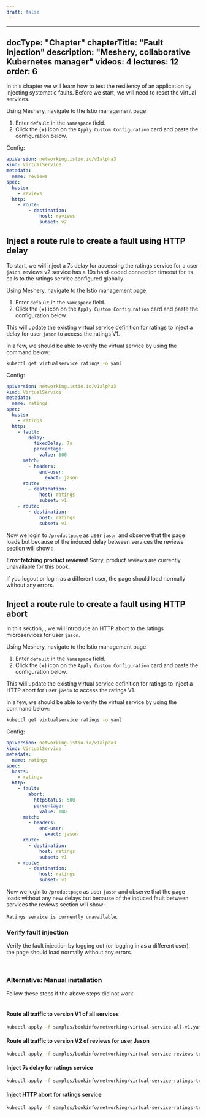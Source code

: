 ```yaml
---
draft: false
---
```


---
docType: "Chapter"
chapterTitle: "Fault Injection"
description: "Meshery, collaborative Kubernetes manager"
videos: 4
lectures: 12
order: 6
---

<ChapterStyle>

In this chapter we will learn how to test the resiliency of an application by injecting systematic faults.
Before we start, we will need to reset the virtual services.

Using Meshery, navigate to the Istio management page:

1. Enter `default` in the `Namespace` field.
2. Click the (+) icon on the `Apply Custom Configuration` card and paste the configuration below.

Config:

```yaml
apiVersion: networking.istio.io/v1alpha3
kind: VirtualService
metadata:
  name: reviews
spec:
  hosts:
    - reviews
  http:
    - route:
        - destination:
            host: reviews
            subset: v2
```

<h2 class="chapter-sub-heading">
  Inject a route rule to create a fault using HTTP delay
</h2>

To start, we will inject a 7s delay for accessing the ratings service for a user `jason`. reviews v2 service has a 10s hard-coded connection timeout for its calls to the ratings service configured globally.

Using Meshery, navigate to the Istio management page:

1. Enter `default` in the `Namespace` field.
2. Click the (+) icon on the `Apply Custom Configuration` card and paste the configuration below.

This will update the existing virtual service definition for ratings to inject a delay for user `jason` to access the ratings V1.

In a few, we should be able to verify the virtual service by using the command below:

```sh
kubectl get virtualservice ratings -o yaml
```

Config:

```yaml
apiVersion: networking.istio.io/v1alpha3
kind: VirtualService
metadata:
  name: ratings
spec:
  hosts:
    - ratings
  http:
    - fault:
        delay:
          fixedDelay: 7s
          percentage:
            value: 100
      match:
        - headers:
            end-user:
              exact: jason
      route:
        - destination:
            host: ratings
            subset: v1
    - route:
        - destination:
            host: ratings
            subset: v1
```

Now we login to `/productpage` as user `jason` and observe that the page loads but because of the induced delay between services the reviews section will show :

<b>Error fetching product reviews!</b>
Sorry, product reviews are currently unavailable for this book.

If you logout or login as a different user, the page should load normally without any errors.

<h2 class="chapter-sub-heading">
  Inject a route rule to create a fault using HTTP abort
</h2>

In this section, , we will introduce an HTTP abort to the ratings microservices for user `jason`.

Using Meshery, navigate to the Istio management page:

1. Enter `default` in the `Namespace` field.
2. Click the (+) icon on the `Apply Custom Configuration` card and paste the configuration below.

This will update the existing virtual service definition for ratings to inject a HTTP abort for user `jason` to access the ratings V1.

In a few, we should be able to verify the virtual service by using the command below:

```sh
kubectl get virtualservice ratings -o yaml
```

Config:

```yaml
apiVersion: networking.istio.io/v1alpha3
kind: VirtualService
metadata:
  name: ratings
spec:
  hosts:
    - ratings
  http:
    - fault:
        abort:
          httpStatus: 500
          percentage:
            value: 100
      match:
        - headers:
            end-user:
              exact: jason
      route:
        - destination:
            host: ratings
            subset: v1
    - route:
        - destination:
            host: ratings
            subset: v1
```

Now we login to `/productpage` as user `jason` and observe that the page loads without any new delays but because of the induced fault between services the reviews section will show:

`Ratings service is currently unavailable`.

<h3 class="chapter-sub-heading"> Verify fault injection</h3>

Verify the fault injection by logging out (or logging in as a different user), the page should load normally without any errors.

<br />
<h3>Alternative: Manual installation</h3>
Follow these steps if the above steps did not work
<br />
<br />

<h4 class="chapter-alt-heading">Route all traffic to version V1 of all services</h4>

```sh
kubectl apply -f samples/bookinfo/networking/virtual-service-all-v1.yaml
```

<h4 class="chapter-alt-heading">
  Route all traffic to version V2 of reviews for user Jason
</h4>

```sh
kubectl apply -f samples/bookinfo/networking/virtual-service-reviews-test-v2.yaml
```

<h4 class="chapter-alt-heading"> Inject 7s delay for ratings service</h4>

```sh
kubectl apply -f samples/bookinfo/networking/virtual-service-ratings-test-delay.yaml
```

<h4 class="chapter-alt-heading"> Inject HTTP abort for ratings service</h4>

```sh
kubectl apply -f samples/bookinfo/networking/virtual-service-ratings-test-abort.yaml
```

</ChapterStyle>
